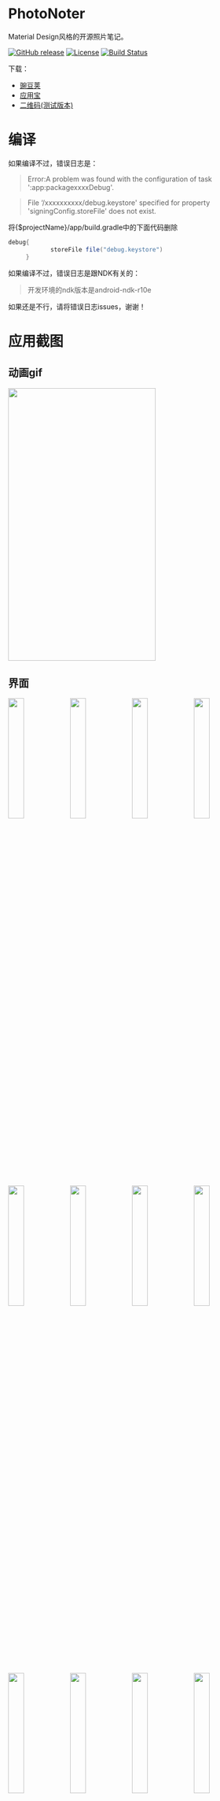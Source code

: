 # PhotoNoter

Material Design风格的开源照片笔记。

 [![GitHub release](https://img.shields.io/github/release/yydcdut/PhotoNoter.svg)](https://github.com/yydcdut/PhotoNoter/releases)   [![License](https://img.shields.io/badge/license-Apache%202-4EB1BA.svg)](https://www.apache.org/licenses/LICENSE-2.0.html)   [![Build Status](https://travis-ci.org/yydcdut/PhotoNoter.svg?branch=master)](https://travis-ci.org/yydcdut/PhotoNoter)

下载：

- <a href="http://www.wandoujia.com/apps/com.yydcdut.note">豌豆荚</a>
- <a href="http://android.myapp.com/myapp/detail.htm?apkName=com.yydcdut.note">应用宝</a>
- <a href="http://fir.im/c1ap">二维码(测试版本)</a>

# 编译

如果编译不过，错误日志是：

> Error:A problem was found with the configuration of task ':app:packagexxxxDebug'.

>

> File ‘/xxxxxxxxxx/debug.keystore' specified for property 'signingConfig.storeFile' does not exist.

将{$projectName}/app/build.gradle中的下面代码删除

``` groovy
debug{
            storeFile file("debug.keystore")
     }
```



如果编译不过，错误日志是跟NDK有关的：

> 开发环境的ndk版本是android-ndk-r10e

如果还是不行，请将错误日志issues，谢谢！

# 应用截图

## 动画gif

<img width="300" height="553" src="https://raw.githubusercontent.com/yydcdut/PhotoNoter/master/screenshot/animation.gif">

## 界面

<img src="https://raw.githubusercontent.com/yydcdut/PhotoNoter/master/screenshot/screen1.png" width="25%" height="25%" style="max-width:100%;"><img src="https://raw.githubusercontent.com/yydcdut/PhotoNoter/master/screenshot/screen2.png" width="25%" height="25%" style="max-width:100%;"><img src="https://raw.githubusercontent.com/yydcdut/PhotoNoter/master/screenshot/screen3.png" width="25%" height="25%" style="max-width:100%;"><img src="https://raw.githubusercontent.com/yydcdut/PhotoNoter/master/screenshot/screen4.png" width="25%" height="25%" style="max-width:100%;">

<img src="https://raw.githubusercontent.com/yydcdut/PhotoNoter/master/screenshot/screen5.png" width="25%" height="25%" style="max-width:100%;"><img src="https://raw.githubusercontent.com/yydcdut/PhotoNoter/master/screenshot/screen6.png" width="25%" height="25%" style="max-width:100%;"><img src="https://raw.githubusercontent.com/yydcdut/PhotoNoter/master/screenshot/screen7.png" width="25%" height="25%" style="max-width:100%;"><img src="https://raw.githubusercontent.com/yydcdut/PhotoNoter/master/screenshot/screen8.png" width="25%" height="25%" style="max-width:100%;">

<img src="https://raw.githubusercontent.com/yydcdut/PhotoNoter/master/screenshot/screen9.png" width="25%" height="25%" style="max-width:100%;"><img src="https://raw.githubusercontent.com/yydcdut/PhotoNoter/master/screenshot/screen10.png" width="25%" height="25%" style="max-width:100%;"><img src="https://raw.githubusercontent.com/yydcdut/PhotoNoter/master/screenshot/screen11.png" width="25%" height="25%" style="max-width:100%;"><img src="https://raw.githubusercontent.com/yydcdut/PhotoNoter/master/screenshot/screen12.png" width="25%" height="25%" style="max-width:100%;">

## Dribbble

有些界面是模仿Dribbble网站App效果图实现的：

<img src="https://raw.githubusercontent.com/yydcdut/PhotoNoter/master/screenshot/dribbble_1.gif" width="800" height="600" style="max-width:100%;"><img src="https://raw.githubusercontent.com/yydcdut/PhotoNoter/master/screenshot/dribbble_1_like.gif" width="348" height="600" style="max-width:100%;">

dribbble site:<a href="https://dribbble.com/shots/2111846-Photo-browser">Photo browser</a>

<img src="https://raw.githubusercontent.com/yydcdut/PhotoNoter/master/screenshot/dribbble_2.gif" width="800" height="600" style="max-width:100%;"><img src="https://raw.githubusercontent.com/yydcdut/PhotoNoter/master/screenshot/dribbble_2_like.gif" width="348" height="600" style="max-width:100%;">

dribbble site:<a href="https://dribbble.com/shots/1895284-Expanding-product-gallery">Expanding product gallery</a>

# 技术点

1. 整体项目MVP结构(1.2.0之前是MVC)。
2. Dagger2。
3. 相机部分，API>=21使用Camera2，API<21使用Camera。
4. 相机的状态机（状态机不对很容易崩哦~还要参数部分）。
5. 照片缓存分为两种，一个是大图，一个是小图，小图是相册界面缩略图的时候加载的，大图是查看图片的时候加载的。
6. 图片处理。但是在App中，发现很多这方面的问题我还没有解决。比如红米1s后置摄像头800W，那么拍一张图是3M左右，但是Camera的照片的0度是我们正常手机视角的90度。那么我们需要把这个3M的图片给翻转过来，但是呢又不想失分辨率，就会导致OOM！那么现在的解决办法是设置EXIF信息，然后显示图片通过Exif信息去旋转角度。
7. 沙盒。每次拍完照都是先把数据放到沙盒数据库中，然后再到服务中去作图，做完的话再从数据库中删除掉。作图的Service是和Camera那个Activity绑定的(bind方式)，当不再拍照的时候就退出了Service，然后回到相册界面的时候会去判断沙盒数据库中是否有没有做完的图，没有做完的话另外启一个进程的Service继续作图。
8. Activity退出和进入的动画。这块弄了很久，主要是想模仿Android5.0的那种，但是有些界面做出来超级卡。
9. 一些UI的动画，比如 “ 意见反馈”、 “ 语音输入” 这里面的动画。
10. 主题设置，沉浸式状态栏（5.0）。这部分为了适配国内的ROM，我写的很奇怪很恶心，但是毕竟还是达到了效果的。
11. 切换主题。
12. 可以滑动item和可以拖放item的ListView（<a href="https://github.com/yydcdut/SlideAndDragListView">SlideAndDragListView</a>）。 
13. RxJava + RxAndroid（RxCategory/RxPhotoNote/RxSandBox/RxFeedBack/RxUser）。
14. dex分包处理。第一次开启App的时候 install dex + dexopt 时间很长，所以第一次开启的时候另启进程专门做这个事情，防止主线程因为时间长而发生ANR。至于自己去配置主dex是为了以防自动分包ClassNotFound异常。
15. Android 6.0 权限适配。
16. NDK && AIDL。

# 更新版本说明

<a href="https://github.com/yydcdut/PhotoNoter/blob/master/CHANGELOG.md">ChangeLog</a>

# 致谢

- <a href="https://github.com/markushi/android-ui">android-ui</a>
- <a href="https://github.com/futuresimple/android-floating-action-button">android-floating-action-button</a>
- <a href="https://github.com/yydcdut/SlideAndDragListView">SlideAndDragListView</a>
- <a href="https://github.com/lsjwzh/MaterialLoadingProgressBar">MaterialLoadingProgressBar</a>
- <a href="http://sdk.camera360.com/">Camera360 SDK</a>
- <a href="https://github.com/greenrobot/EventBus">EventBus</a>
- <a href="https://github.com/JakeWharton/butterknife">ButterKnife</a>
- <a href="https://github.com/google/dagger">Google Dagger</a>
- <a href="https://github.com/evernote/evernote-sdk-android">Evernote SDK</a>
- <a href="https://github.com/ReactiveX/RxJava">RxJava</a>
- <a href="https://github.com/ReactiveX/RxAndroid">RxAndroid</a>
- <a href="https://github.com/square/leakcanary">LeakCanary</a>
- <a href="https://github.com/orfjackal/retrolambda">RetroLambda</a>

# License

Copyright 2015 yydcdut

Licensed under the Apache License, Version 2.0 (the "License"); you may not use this file except in compliance with the License. You may obtain a copy of the License at

[http://www.apache.org/licenses/LICENSE-2.0](http://www.apache.org/licenses/LICENSE-2.0)

Unless required by applicable law or agreed to in writing, software distributed under the License is distributed on an "AS IS" BASIS, WITHOUT WARRANTIES OR CONDITIONS OF ANY KIND, either express or implied. See the License for the specific language governing permissions and limitations under the License.